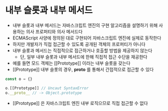 # 내부 슬롯과 내부 메서드
- 내부 슬롯과 내부 메서드는 자바스크립트 엔진의 구현 알고리즘을 설명하기 위해 사용하는 의사 프로퍼티와 의사 메서드다
- ECMAScript 사양에 정의된 대로 구현되어 자바스크립트 엔진에 실제로 동작한다
- 하지만 개발자가 직접 접근할 수 있도록 공개된 객체의 프로퍼티가 아니다
- 내부 슬롯과 메서드는 직접적으로 접근하거나 호출할 방법을 제공하지 않는다
  - 단, 일부 내부 슬롯과 내부 메서드에 한해 직접적 접근 수단을 재공한다
- 예를 들면 모드 객체는 [[Prototype]] 이라는 내부 슬롯을 갖는다
- [[Prototype]] 내부 슬롯의 경우, __proto__ 를 통해서 간접적으로 접근할 수 있다
```typescript jsx
const o = {}

o.[[Prototype]] // Uncaut SyntaxError
o.__proto__ // -> Object.prototype
```
- [[Prototype]] 은 자바스크립트 엔진 내부 로직으므로 직접 접근할 수 없다